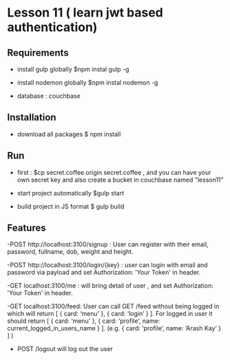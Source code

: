 # Lesson 11 ( learn jwt based authentication)

## Requirements
- install gulp globally 
  $npm instal gulp -g

- install nodemon globally
  $npm instal nodemon -g
- database : couchbase

## Installation
- download all packages
  $ npm install

## Run 
- first : $cp secret.coffee.origin secret.coffee , and you can have your own secret key and also create a bucket in couchbase named "lesson11"
- start project automatically
  $gulp start

-  build project in JS format
  $ gulp build

## Features 
 -POST http://localhost:3100/signup : User can register with their email, password, fullname, dob, weight and height.

 -POST http://localhost:3100/login/{key} : user can login with email and password via payload and set Authorization: 'Your Token' in header.

 -GET localhost:3100/me : will bring detail of user ,  and set Authorization: 'Your Token' in header.

 -GET localhost:3100/feed: User can call GET /feed without being logged in which will return [ { card: ‘menu’ }, { card: ‘login’ } ]. For logged in user it should return [ { card: ‘menu’ }, { card: ‘profile’, name: current_logged_in_users_name } ]. (e.g. { card: ‘profile’, name: ‘Arash Kay’ } ] )

- POST /logout will log out the user
